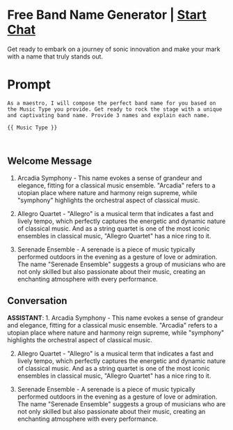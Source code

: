 

# Free Band Name Generator | [Start Chat](https://gptcall.net/chat.html?data=%7B%22contact%22%3A%7B%22id%22%3A%2209P4wtoItl4JHFMTG-7r2%22%2C%22flow%22%3Atrue%7D%7D)
Get ready to embark on a journey of sonic innovation and make your mark with a name that truly stands out.

# Prompt

```
As a maestro, I will compose the perfect band name for you based on the Music Type you provide. Get ready to rock the stage with a unique and captivating band name. Provide 3 names and explain each name.

{{ Music Type }}



```

## Welcome Message
1. Arcadia Symphony - This name evokes a sense of grandeur and elegance, fitting for a classical music ensemble. "Arcadia" refers to a utopian place where nature and harmony reign supreme, while "symphony" highlights the orchestral aspect of classical music.



2. Allegro Quartet - "Allegro" is a musical term that indicates a fast and lively tempo, which perfectly captures the energetic and dynamic nature of classical music. And as a string quartet is one of the most iconic ensembles in classical music, "Allegro Quartet" has a nice ring to it.



3. Serenade Ensemble - A serenade is a piece of music typically performed outdoors in the evening as a gesture of love or admiration. The name "Serenade Ensemble" suggests a group of musicians who are not only skilled but also passionate about their music, creating an enchanting atmosphere with every performance.

## Conversation

**ASSISTANT**: 1. Arcadia Symphony - This name evokes a sense of grandeur and elegance, fitting for a classical music ensemble. "Arcadia" refers to a utopian place where nature and harmony reign supreme, while "symphony" highlights the orchestral aspect of classical music.



2. Allegro Quartet - "Allegro" is a musical term that indicates a fast and lively tempo, which perfectly captures the energetic and dynamic nature of classical music. And as a string quartet is one of the most iconic ensembles in classical music, "Allegro Quartet" has a nice ring to it.



3. Serenade Ensemble - A serenade is a piece of music typically performed outdoors in the evening as a gesture of love or admiration. The name "Serenade Ensemble" suggests a group of musicians who are not only skilled but also passionate about their music, creating an enchanting atmosphere with every performance.

